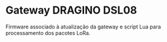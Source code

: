 # Gateway DRAGINO DSL08

Firmware associado à atualização da gateway e script Lua para processamento dos pacotes LoRa.
